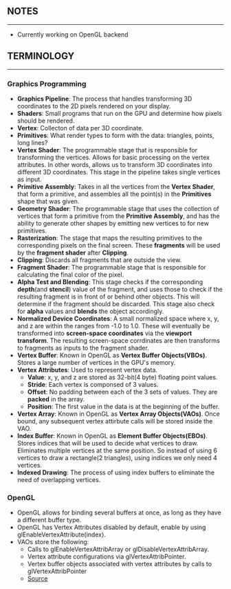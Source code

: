 ## NOTES ##
-----------
- Currently working on OpenGL backend



## TERMINOLOGY ##
-----------------
### Graphics Programming ###
- **Graphics Pipeline**: The process that handles transforming 3D coordinates to the 2D pixels rendered on your display.
- **Shaders**: Small programs that run on the GPU and determine how pixels should be rendered.
- **Vertex**: Collecton of data per 3D coordinate.
- **Primitives**: What render types to form with the data: triangles, points, long lines?
- **Vertex Shader**: The programmable stage that is responsible for transforming the vertices. Allows for basic processing on the vertex attributes. In other words, allows us to transform 3D coordinates into different 3D coordinates. This stage in the pipeline takes single vertices as input.
- **Primitive Assembly**: Takes in all the vertices from the **Vertex Shader**, that form a primitive, and assembles all the point(s) in the **Primitives** shape that was given.
- **Geometry Shader**: The programmable stage that uses the collection of vertices that form a primitive from the **Primitive Assembly**, and has the ability to generate other shapes by emitting new vertices to for new primitives.
- **Rasterization**: The stage that maps the resulting primitives to the corresponding pixels on the final screen. These **fragments** will be used by the **fragment shader** after **Clipping**.
- **Clipping**: Discards all fragments that are outside the view.
- **Fragment Shader**: The programmable stage that is responsible for calculating the final color of the pixel.
- **Alpha Test and Blending**: This stage checks if the corresponding **depth**(and **stencil**) value of the fragment, and uses those to check if the resulting fragment is in front of or behind other objects. This will determine if the fragment should be discarded. This stage also check for **alpha** values and **blends** the object accordingly.
- **Normalized Device Coordinates**: A small normalized space where x, y, and z are within the ranges from -1.0 to 1.0. These will eventually be transformed into **screen-space coordinates** via the **viewport transform**. The resulting screen-space corrdinates are then transforms to fragments as inputs to the fragment shader.
- **Vertex Buffer**: Known in OpenGL as **Vertex Buffer Objects(VBOs)**. Stores a large number of vertices in the GPU's memory. 
- **Vertex Attributes**: Used to represent vertex data.
    - **Value**: x, y, and z are stored as 32-bit(4 byte) floating point values.
    - **Stride**: Each vertex is componsed of 3 values.
    - **Offset**: No padding between each of the 3 sets of values. They are **packed** in the array.
    - **Position**: The first value in the data is at the beginning of the buffer.
- **Vertex Array**: Known in OpenGL as **Vertex Array Objects(VAOs)**. Once bound, any subsequent vertex attirbute calls will be stored inside the VAO.
- **Index Buffer**: Known in OpenGL as **Element Buffer Objects(EBOs)**. Stores indices that will be used to decide what vertices to draw. Eliminates multiple vertices at the same position. So instead of using 6 vertices to draw a rectangle(2 triangles), using indices we only need 4 vertices. 
- **Indexed Drawing**: The process of using index buffers to eliminate the need of overlapping vertices.


### OpenGL ###
- OpenGL allows for binding several buffers at once, as long as they have a different buffer type.
- OpenGL has Vertex Attributes disabled by default, enable by using glEnableVertexAttribute(index).
- VAOs store the following:
    - Calls to glEnableVertexAttribArray or glDisableVertexAttribArray.
    - Vertex attribute configurations via glVertexAttribPointer.
    - Vertex buffer objects associated with vertex attributes by calls to glVertexAttribPointer
    - [Source](https://learnopengl.com/img/getting-started/vertex_array_objects.png)